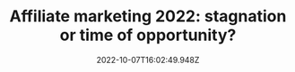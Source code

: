 ---
title: "Affiliate marketing 2022: stagnation or time of opportunity?"
customSlug: affiliate_zmarketing_2022_stagnation_or_time_of_opportunity
lang: en
type: article
date: 2022-10-07T16:02:49.948Z
headTitle: "Affiliate marketing 2022: stagnation or time of opportunity?"
headDescription: "Affiliate marketing 2022: stagnation or time of opportunity?"
headKeywords: 'Affiliate, marketing, shocks'
notReadyMessage: ""
image: /img/article-1.png
cardTitle: "Affiliate marketing 2022: stagnation or time of opportunity?"
cardText: "Global world shocks, of course, touched on traffic arbitrage. The sphere is in a temporary decline, the community has become less cohesive, which has led to a completely new market segmentation."
cardImage: /img/card-1.png
---